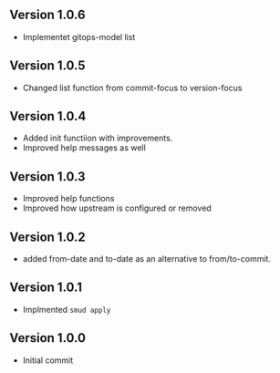 
## Version 1.0.6
- Implementet gitops-model list

## Version 1.0.5
- Changed list function from commit-focus to version-focus

## Version 1.0.4
- Added init functiion with improvements. 
- Improved help messages as well

## Version 1.0.3
- Improved help functions
- Improved how upstream is configured or removed

## Version 1.0.2
- added from-date and to-date as an alternative to from/to-commit.

## Version 1.0.1
- Implmented `smud apply`

## Version 1.0.0
- Initial commit

